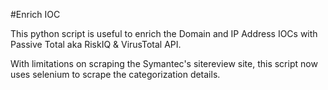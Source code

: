 #Enrich IOC

This python script is useful to enrich the Domain and IP Address IOCs with Passive Total aka RiskIQ & VirusTotal API.

With limitations on scraping the Symantec's sitereview site, this script now uses selenium to scrape the categorization details.
